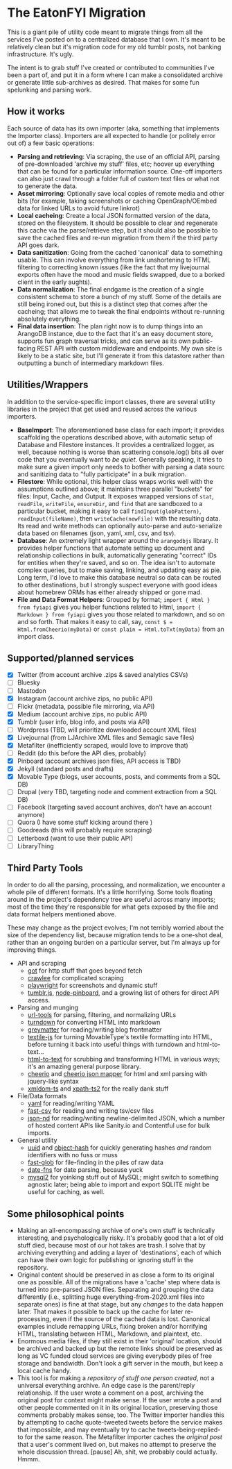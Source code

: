 # The EatonFYI Migration

This is a giant pile of utility code meant to migrate things from all the services
I've posted on to a centralized database that I own. It's meant to be relatively
clean but it's migration code for my old tumblr posts, not banking infrastructure.
It's ugly.

The intent is to grab stuff I've created or contributed to communities I've been a
part of, and put it in a form where I can make a consolidated archive or generate
little sub-archives as desired. That makes for some fun spelunking and parsing work.

## How it works

Each source of data has its own importer (aka, something that implements the Importer
class). Importers are all expected to handle (or politely error out of) a few basic
operations:

- **Parsing and retrieving**: Via scraping, the use of an official API, parsing of
  pre-downloaded 'archive my stuff' files, etc; hoover up everything that can be
  found for a particular information source. One-off importers can also just
  crawl through a folder full of custom text files or what not to generate the data.
- **Asset mirroring**: Optionally save local copies of remote media and other bits
  (for example, taking screenshots or caching OpenGraph/OEmbed data for linked
  URLs to avoid future linkrot)
- **Local cacheing**: Create a local JSON formatted version of the data, stored on
  the filesystem. It should be possible to clear and regenerate this cache via
  the parse/retrieve step, but it should also be possible to save the cached files
  and re-run migration from them if the third party API goes dark.
- **Data sanitization**: Going from the cached 'canonical' data to something usable.
  This can involve everything from link unshortening to HTML filtering to correcting
  known issues (like the fact that my livejournal exports often have the mood and
  music fields swapped, due to a borked client in the early aughts).
- **Data normalization**: The final endgame is the creation of a single consistent
  schema to store a bunch of my stuff. Some of the details are still being ironed
  out, but this is a distinct step that comes after the cacheing; that allows
  me to tweak the final endpoints without re-running absolutely everything.
- **Final data insertion**: The plan right now is to dump things into an ArangoDB
  instance, due to the fact that it's an easy document store, supports fun graph
  traversal tricks, and can serve as its own public-facing REST API with custom
  middleware and endpoints. My own site is likely to be a static site, but I'll
  generate it from this datastore rather than outputting a bunch of intermediary
  markdown files.

## Utilities/Wrappers

In addition to the service-specific import classes, there are several utility libraries
in the project that get used and reused across the various importers.

- **BaseImport**: The aforementioned base class for each import; it provides scaffolding the
  operations described above, with automatic setup of Database and Filestore instances.
  It provides a centralized logger, as well, because nothing is worse than scattering
  console.log() bits all over code that you eventually want to *be quiet*. Generally speaking,
  it tries to make sure a given import only needs to bother with parsing a data sourc and
  sanitizing data to "fully participate" in a bulk migration.
- **Filestore**: While optional, this helper class wraps works well with the assumptions
  outlined above; it maintains three parallel "buckets" for files: Input, Cache, and Output.
  It exposes wrapped versions of `stat`, `readFile`, `writeFile`, `ensureDir`, and `find`
  that are sandboxed to a particular bucket, making it easy to call `findInput(globPattern)`,
  `readInput(fileName)`, then `writeCache(newFile)` with the resulting data. Its read and
  write methods can optionally auto-parse and auto-serialize data based on filenames (json,
  yaml, xml, csv, and tsv).
- **Database**: An extremely light wrapper around the `arangodbjs` library. It provides
  helper functions that automate setting up document and relationship collections in bulk,
  automatically generating "correct" IDs for entities when they're saved, and so on.
  The idea isn't to automate complex queries, but to make saving, linking, and updating
  easy as pie. Long term, I'd love to make this database neutral so data can be routed
  to other destinations, but I strongly suspect everyone with good ideas about homebrew
  ORMs has either already shipped or gone mad.
- **File and Data Format Helpers**: Grouped by format; `import { Html } from fyiapi`
  gives you helper functions related to Html, `import { Markdown } from fyiapi` gives
  you those related to markdown, and so on and so forth. That makes it easy to call,
  say, `const $ = Html.fromCheerio(myData)` or `const plain = Html.toTxt(myData)`
  from an import class.

## Supported/planned services

- [x] Twitter (from account archive .zips & saved analytics CSVs)
- [ ] Bluesky
- [ ] Mastodon
- [x] Instagram (account archive zips, no public API)
- [ ] Flickr (metadata, possible file mirroring, via API)
- [x] Medium (account archive zips, no public API)
- [x] Tumblr (user info, blog info, and posts via API)
- [ ] Wordpress (TBD, will prioritize downloaded account XML files)
- [x] Livejournal (from LJArchive XML files and Semagic save files)
- [x] Metafilter (inefficiently scraped, would love to improve that)
- [ ] Reddit (do this before the API dies, probably)
- [x] Pinboard (account archives json files, API access is TBD)
- [x] Jekyll (standard posts and drafts)
- [x] Movable Type (blogs, user accounts, posts, and comments from a SQL DB)
- [ ] Drupal (very TBD, targeting node and comment extraction from a SQL DB)
- [ ] Facebook (targeting saved account archives, don't have an account anymore)
- [ ] Quora (I have some stuff kicking around there )
- [ ] Goodreads (this will probably require scraping)
- [ ] Letterboxd (want to use their public API)
- [ ] LibraryThing

## Third Party Tools

In order to do all the parsing, processing, and normalization, we encounter a whole
pile of different formats. It's a little horrifying. Some tools floating around in
the project's dependency tree are useful across many imports; most of the time they're
responsible for what gets exposed by the file and data format helpers mentioned above.

These may change as the project evolves; I'm not terribly worried about the size of
the dependency list, because migration tends to be a one-shot deal, rather than an
ongoing burden on a particular server, but I'm always up for improving things.

- API and scraping
  - [got](https://github.com/sindresorhus/got) for http stuff that goes beyond fetch
  - [crawlee](https://crawlee.dev) for complicated scraping
  - [playwright](https://github.com/Microsoft/playwright) for screenshots and dynamic stuff
  - [tumblr.js](https://github.com/tumblr/tumblr.js/), [node-pinboard](https://github.com/maxmechanic/node-pinboard),
    and a growing list of others for direct API access.
- Parsing and munging
  - [url-tools](https://github.com/autogram-is/url-tools) for parsing, filtering, and normalizing URLs
  - [turndown](https://github.com/mixmark-io/turndown) for converting HTML into markdown
  - [greymatter](https://github.com/jonschlinkert/gray-matter) for reading/writing blog frontmatter
  - [textile-js](https://github.com/GehDoc/textile-js) for turning MovableType's textile
    formatting into HTML, before turning it back into useful things with turndown and
    html-to-text…
  - [html-to-text](https://github.com/html-to-text/node-html-to-text) for scrubbing and transforming HTML
    in various ways; it's an amazing general purpose library.
  - [cheerio](https://cheerio.js.org) and [cheerio json mapper](https://github.com/denkan/cheerio-json-mapper)
    for html and xml parsing with jquery-like syntax
  - [xmldom-ts](https://github.com/backslash47/xmldom) and [xpath-ts2](https://github.com/EagleoutIce/xpath)
    for the really dank stuff
- File/Data formats
  - [yaml](https://github.com/eemeli/yaml) for reading/writing YAML
  - [fast-csv](https://github.com/C2FO/fast-csv) for reading and writing tsv/csv files
  - [json-nd](https://github.com/thyms/json-nd) for reading/writing newline-delimited JSON, which
    a number of hosted content APIs like Sanity.io and Contentful use for bulk imports.
- General utility
  - [uuid](https://github.com/uuidjs/uuid) and [object-hash](https://github.com/puleos/object-hash)
    for quickly generating hashes *and* random identifiers with no fuss or muss
  - [fast-glob](https://github.com/mrmlnc/fast-glob) for file-finding in the piles of raw data
  - [date-fns](https://date-fns.org) for date parsing, because yuck
  - [mysql2](https://github.com/sidorares/node-mysql2) for yoinking stuff out of MySQL;
    might switch to something agnostic later; being able to import and export SQLITE
    might be useful for caching, as well.

## Some philosophical points

- Making an all-encompassing archive of one's own stuff is technically interesting,
  and psychologically risky. It's probably good that a lot of old stuff died,
  because most of our hot takes are trash. I solve that by archiving everything
  and adding a layer of 'destinations', each of which can have their own logic for
  publishing or ignoring stuff in the repository.
- Original content should be preserved in as close a form to its original one as
  possible. All of the migrations have a 'cache' step where data is turned into
  pre-parsed JSON files. Separating and grouping the data differently (i.e.,
  splitting huge everything-from-2020.xml files into separate ones) is fine
  at that stage, but any *changes* to the data happen later. That makes it
  possible to back up the cache for later re-processing, even if the source of
  the cached data is lost. Canonical examples include remapping URLs, fixing
  broken and/or horrifying HTML, translating between HTML, Markdown, and plaintext,
  etc.
- Enormous media files, if they still exist in their 'original' location, should
  be archived and backed up but the remote links should be preserved as long as
  VC funded cloud services are giving everybody piles of free storage and bandwidth.
  Don't look a gift server in the mouth, but keep a local cache handy.
- This tool is for making a *repository of stuff one person created*, not a universal
  everything archive. An edge case is the parent/reply relationship. If the user wrote
  a comment on a post, archiving the original post for context might make sense. If the
  user wrote a post and other people commented on it in its original location,
  preserving those comments probably makes sense, too. The Twitter importer handles
  this by attempting to cache quote-tweeted tweets before the service makes that
  impossible, and may eventually try to cache tweets-being-replied-to for the same
  reason. The Metafilter importer caches the *original post* that a user's comment
  lived on, but makes no attempt to preserve the whole discussion thread. [pause]
  Ah, shit, we probably could actually. Hmmm.
